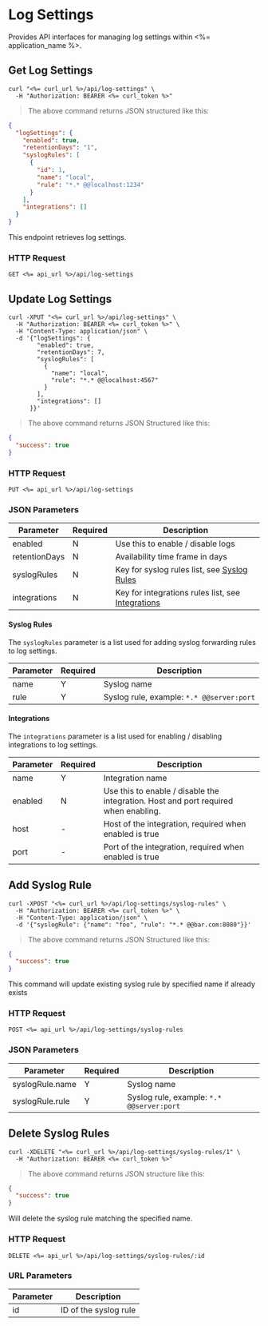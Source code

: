 # Log Settings

Provides API interfaces for managing log settings within <%= application_name %>.

## Get Log Settings

```shell
curl "<%= curl_url %>/api/log-settings" \
  -H "Authorization: BEARER <%= curl_token %>"
```

> The above command returns JSON structured like this:

```json
{
  "logSettings": {
    "enabled": true,
    "retentionDays": "1",
    "syslogRules": [
      {
        "id": 1,
        "name": "local",
        "rule": "*.* @@localhost:1234"
      }
    ],
    "integrations": []
  }
}
```

This endpoint retrieves log settings.

### HTTP Request

`GET <%= api_url %>/api/log-settings`


## Update Log Settings

```shell
curl -XPUT "<%= curl_url %>/api/log-settings" \
  -H "Authorization: BEARER <%= curl_token %>" \
  -H "Content-Type: application/json" \
  -d '{"logSettings": {
        "enabled": true,
        "retentionDays": 7,
        "syslogRules": [
          {
            "name": "local",
            "rule": "*.* @@localhost:4567"
          }
        ],
        "integrations": []
      }}'
```

> The above command returns JSON Structured like this:

```json
{
  "success": true
}
```

### HTTP Request

`PUT <%= api_url %>/api/log-settings`

### JSON Parameters

Parameter | Required | Description
--------- | -------- | -----------
enabled | N | Use this to enable / disable logs
retentionDays | N | Availability time frame in days
syslogRules | N | Key for syslog rules list, see [Syslog Rules](#syslog-rules) 
integrations | N | Key for integrations rules list, see [Integrations](#integrations) 

#### Syslog Rules

The `syslogRules` parameter is a list used for adding syslog forwarding rules to log settings.

Parameter | Required | Description
--------- | -------- | -----------
name | Y | Syslog name 
rule | Y | Syslog rule, example: `*.* @@server:port`

#### Integrations

The `integrations` parameter is a list used for enabling / disabling integrations to log settings.

Parameter | Required | Description
--------- | -------- | -----------
name | Y | Integration name
enabled | N | Use this to enable / disable the integration. Host and port required when enabling.
host | - | Host of the integration, required when enabled is true  
port | - | Port of the integration, required when enabled is true


## Add Syslog Rule

```shell
curl -XPOST "<%= curl_url %>/api/log-settings/syslog-rules" \
  -H "Authorization: BEARER <%= curl_token %>" \
  -H "Content-Type: application/json" \
  -d '{"syslogRule": {"name": "foo", "rule": "*.* @@bar.com:8080"}}'
```

> The above command returns JSON Structured like this:

```json
{
  "success": true
}
```

<aside class="info">
This command will update existing syslog rule by specified name if already exists
</aside>

### HTTP Request

`POST <%= api_url %>/api/log-settings/syslog-rules`

### JSON Parameters

Parameter | Required | Description
--------- | -------- | -----------
syslogRule.name | Y | Syslog name 
syslogRule.rule | Y | Syslog rule, example: `*.* @@server:port`


## Delete Syslog Rules

```shell
curl -XDELETE "<%= curl_url %>/api/log-settings/syslog-rules/1" \
  -H "Authorization: BEARER <%= curl_token %>"
```

> The above command returns JSON structure like this:

```json
{
  "success": true
}
```

Will delete the syslog rule matching the specified name.

### HTTP Request

`DELETE <%= api_url %>/api/log-settings/syslog-rules/:id`

### URL Parameters

Parameter | Description
--------- | -----------
id | ID of the syslog rule 